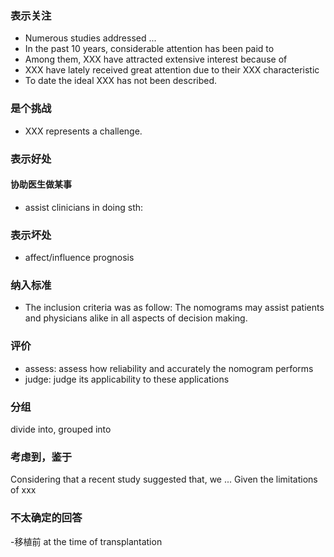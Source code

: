 ### 表示关注
- Numerous studies addressed ...
- In the past 10 years, considerable attention has been paid to
- Among them, XXX have attracted extensive interest because of
- XXX have lately received great attention due to their XXX characteristic
- To date the ideal XXX has not been described.

### 是个挑战
- XXX represents a challenge.

### 表示好处
#### 协助医生做某事
- assist clinicians in doing sth: 

### 表示坏处
- affect/influence prognosis

### 纳入标准
- The inclusion criteria was as follow: 
The nomograms may assist patients and physicians alike in all aspects of decision making.

### 评价
- assess: assess how reliability and accurately the nomogram performs
- judge: judge its applicability to these applications

### 分组
divide into, grouped into

### 考虑到，鉴于
Considering that a recent study suggested that, we ...
Given the limitations of xxx

### 不太确定的回答
-移植前
at the time of transplantation
